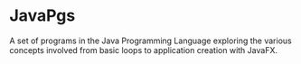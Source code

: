 # JavaPgs
A set of programs in the Java Programming Language exploring the various concepts involved from basic loops to application creation with JavaFX.
